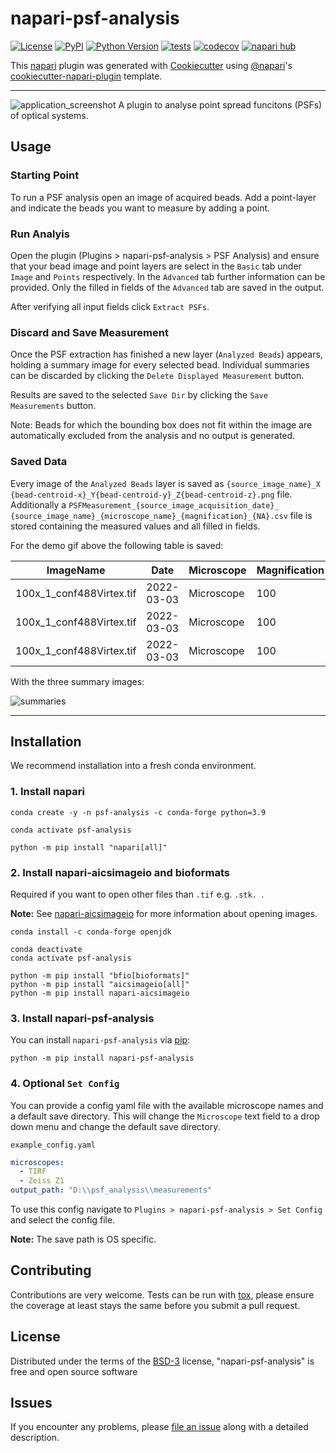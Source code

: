 # napari-psf-analysis

[![License](https://img.shields.io/badge/License-BSD_3--Clause-blue.svg)](https://opensource.org/licenses/BSD-3-Clause)
[![PyPI](https://img.shields.io/pypi/v/napari-psf-analysis.svg?color=green)](https://pypi.org/project/napari-psf-analysis)
[![Python Version](https://img.shields.io/pypi/pyversions/napari-psf-analysis.svg?color=green)](https://python.org)
[![tests](https://github.com/fmi-faim/napari-psf-analysis/workflows/tests/badge.svg)](https://github.com/fmi-faim/napari-psf-analysis/actions)
[![codecov](https://codecov.io/gh/fmi-faim/napari-psf-analysis/branch/main/graph/badge.svg)](https://codecov.io/gh/fmi-faim/napari-psf-analysis)
[![napari hub](https://img.shields.io/endpoint?url=https://api.napari-hub.org/shields/napari-psf-analysis)](https://napari-hub.org/plugins/napari-psf-analysis)

This [napari] plugin was generated with [Cookiecutter] using [@napari]'s [cookiecutter-napari-plugin] template.

---
![application_screenshot](./figs/napari-psf-analysis_demo.gif)
A plugin to analyse point spread funcitons (PSFs) of optical systems.

## Usage
### Starting Point
To run a PSF analysis open an image of acquired beads. Add a point-layer
and indicate the beads you want to measure by adding a point.

### Run Analyis
Open the plugin (Plugins > napari-psf-analysis > PSF Analysis) and ensure
that your bead image and point layers are select in the `Basic` tab under
`Image` and `Points` respectively.
In the `Advanced` tab further information can be provided. Only the filled
in fields of the `Advanced` tab are saved in the output.

After verifying all input fields click `Extract PSFs`.

### Discard and Save Measurement
Once the PSF extraction has finished a new layer (`Analyzed Beads`) appears,
holding a summary
image for every selected bead.
Individual summaries can be discarded by clicking the `Delete Displayed
Measurement` button.

Results are saved to the selected `Save Dir` by clicking the `Save
Measurements` button.

Note: Beads for which the bounding box does not fit within the image are
automatically excluded from the analysis and no output is generated.


### Saved Data
Every image of the `Analyzed Beads` layer is saved as `{source_image_name}_X
{bead-centroid-x}_Y{bead-centroid-y}_Z{bead-centroid-z}.png` file.
Additionally a `PSFMeasurement_{source_image_acquisition_date}_
{source_image_name}_{microscope_name}_{magnification}_{NA}.csv` file is
stored containing the measured values and all filled in fields.

For the demo gif above the following table is saved:

|ImageName               |Date      |Microscope|Magnification|NA |Amplitude        |Background        |X                 |Y                 |Z                 |FWHM_X            |FWHM_Y            |FWHM_Z           |PrincipalAxis_1  |PrincipalAxis_2   |PrincipalAxis_3   |SignalToBG        |XYpixelsize|Zspacing|cov_xx            |cov_xy             |cov_xz           |cov_yy           |cov_yz             |cov_zz           |sde_peak         |sde_background      |sde_X              |sde_Y              |sde_Z              |sde_cov_xx        |sde_cov_xy        |sde_cov_xz        |sde_cov_yy        |sde_cov_yz        |sde_cov_zz        |Comment        |PSF_path                                                   |
|------------------------|----------|----------|-------------|---|-----------------|------------------|------------------|------------------|------------------|------------------|------------------|-----------------|-----------------|------------------|------------------|------------------|-----------|--------|------------------|-------------------|-----------------|-----------------|-------------------|-----------------|-----------------|--------------------|-------------------|-------------------|-------------------|------------------|------------------|------------------|------------------|------------------|------------------|---------------|-----------------------------------------------------------|
|100x_1_conf488Virtex.tif|2022-03-03|Microscope|100          |1.4|5169.285944782688|110.18242108419038|2605.150064016795 |2778.5159415714847|2223.0135754293333|205.83948141718292|193.26935441526453|673.333737589546 |673.8395142125338|204.76810910270055|192.64368202154003|46.91570482765882 |65.0       |200.0   |7640.8541537792735|-13.739986414927806|2461.133326066555|6736.131301493249|-1761.0316747094355|81760.83213128973|6.07230627881135 |0.0428908418118399  |0.0918331172590858 |0.08622431079805634|0.30039707647545805|16.058330709118493|10.658894965304015|37.31418836385325 |14.157198228507017|34.96459026793594 |171.82884173452643|This is a demo.|./100x_1_conf488Virtex.tif_Bead_X2605.2_Y2778.5_Z2223.0.png|
|100x_1_conf488Virtex.tif|2022-03-03|Microscope|100          |1.4|6135.157449356215|110.45693133711426|2579.1750636343136|2665.971138363623 |2236.556334604507 |210.3414510686511 |197.70468562397645|688.7450949822045|689.0569862986882|209.38893767869146|197.62898832950918|55.543435573379554|65.0       |200.0   |7978.739450747766 |71.03860432658904  |2445.186895806542|7048.853370163676|194.33624544039762 |85546.37080807924|6.427131015205848|0.04702336845023734 |0.08368900397680192|0.0786607859867236 |0.2740328722683267 |14.954667965040326|9.937027929319177 |34.76778883464614 |13.21218589548314 |32.53756104188376 |160.34176367808521|This is a demo.|./100x_1_conf488Virtex.tif_Bead_X2579.2_Y2666.0_Z2236.6.png|
|100x_1_conf488Virtex.tif|2022-03-03|Microscope|100          |1.4|5622.117168996411|110.12846686628077|2387.1094900635194|2575.7229681487956|2280.3111520343996|214.6603075814513 |210.29252188934618|707.5199298039764|708.9044265632655|211.44593966381632|208.88171792203815|51.05053515203157 |65.0       |200.0   |8309.75169186637  |216.78540934275736 |4866.991328053463|7975.027887810296|2320.8118890686897 |90273.83813806984|6.840381484837519|0.052450225692372655|0.09919251952617283|0.09717397041964153|0.32694856225371205|18.089302104598307|12.53155240411209 |42.809428898592365|17.360668540008014|41.444943537461285|196.52752653343444|This is a demo.|./100x_1_conf488Virtex.tif_Bead_X2387.1_Y2575.7_Z2280.3.png|

With the three summary images:

![summaries](figs/summaries.png)

---

## Installation
We recommend installation into a fresh conda environment.

### 1. Install napari
```shell
conda create -y -n psf-analysis -c conda-forge python=3.9

conda activate psf-analysis

python -m pip install "napari[all]"
```

### 2. Install napari-aicsimageio and bioformats
Required if you want to open other files than `.tif` e.g. `.stk. `.

__Note:__ See [napari-aicsimageio](https://www.napari-hub.org/plugins/napari-aicsimageio) for more information about opening images.
```shell
conda install -c conda-forge openjdk

conda deactivate
conda activate psf-analysis

python -m pip install "bfio[bioformats]"
python -m pip install "aicsimageio[all]"
python -m pip install napari-aicsimageio
```

### 3. Install napari-psf-analysis
You can install `napari-psf-analysis` via [pip]:

```shell
python -m pip install napari-psf-analysis
```

### 4. Optional `Set Config`
You can provide a config yaml file with the available microscope names and a default save directory.
This will change the `Microscope` text field to a drop down menu and change the default save directory.

`example_config.yaml`
```yaml
microscopes:
  - TIRF
  - Zeiss Z1
output_path: "D:\\psf_analysis\\measurements"
```

To use this config navigate to `Plugins > napari-psf-analysis > Set Config` and select the config file.

__Note:__ The save path is OS specific.


## Contributing

Contributions are very welcome. Tests can be run with [tox], please ensure
the coverage at least stays the same before you submit a pull request.

## License

Distributed under the terms of the [BSD-3] license,
"napari-psf-analysis" is free and open source software

## Issues

If you encounter any problems, please [file an issue](https://github.com/fmi-faim/napari-psf-analysis/issues) along with a detailed description.

[napari]: https://github.com/napari/napari
[Cookiecutter]: https://github.com/audreyr/cookiecutter
[cookiecutter-napari-plugin]: https://github.com/napari/cookiecutter-napari-plugin
[@napari]: https://github.com/napari
[BSD-3]: http://opensource.org/licenses/BSD-3-Clause

[napari]: https://github.com/napari/napari
[tox]: https://tox.readthedocs.io/en/latest/
[pip]: https://pypi.org/project/pip/
[PyPI]: https://pypi.org/

